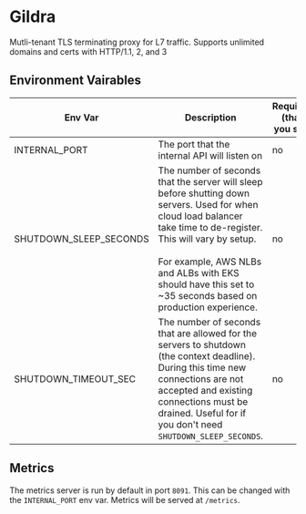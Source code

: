 # Gildra
Mutli-tenant TLS terminating proxy for L7 traffic. Supports unlimited domains and certs with HTTP/1.1, 2, and 3

## Environment Vairables

| Env Var                | Description                                                                                                                                                                                                                                                                          | Required (that you set) | Default Value |
|------------------------|--------------------------------------------------------------------------------------------------------------------------------------------------------------------------------------------------------------------------------------------------------------------------------------|-------------------------|---------------|
| INTERNAL_PORT          | The port that the internal API will listen on                                                                                                                                                                                                                                        | no                      | 8091          |
| SHUTDOWN_SLEEP_SECONDS | The number of seconds that the server will sleep before shutting down servers. Used for when cloud load balancer take time to de-register. This will vary by setup.<br/> <br/>For example, AWS NLBs and ALBs with EKS should have this set to ~35 seconds based on production experience. | no                      | 0             |
|        SHUTDOWN_TIMEOUT_SEC                | The number of seconds that are allowed for the servers to shutdown (the context deadline). During this time new connections are not accepted and existing connections must be drained. Useful for if you don't need `SHUTDOWN_SLEEP_SECONDS`.                                        | no                      | 1             |


## Metrics

The metrics server is run by default in port `8091`. This can be changed with the `INTERNAL_PORT` env var. Metrics will be served at `/metrics`.